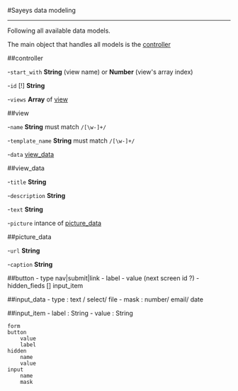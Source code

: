#Sayeys data modeling

---

Following all available data models.

The main object that handles all models is the [controller](#controller)


##<a id="controller"></a>controller

-`start_with` **String** (view name) or **Number** (view's array index)

-`id` [!] **String**

-`views` **Array** of [view](#view)

##<a id="view"></a>view

-`name` **String** must match `/[\w-]+/`

-`template_name` **String** must match `/[\w-]+/`

-`data` [view_data](#view_data)

##<a id="view_data"></a>view_data

-`title` **String**

-`description` **String**

-`text`	**String**

-`picture` intance of [picture_data](#picture_data)

##<a id="picture_data"></a>picture_data

-`url` **String**

-`caption` **String**


##button
	- type nav|submit|link
	- label
	- value (next screen id ?)
	- hidden_fieds [] input_item

##input_data
	- type : text / select/ file
	- mask : number/ email/ date

##input_item
	- label : String
	- value : String

	form
	button
		value
		label
	hidden
		name
		value
	input
		name
		mask